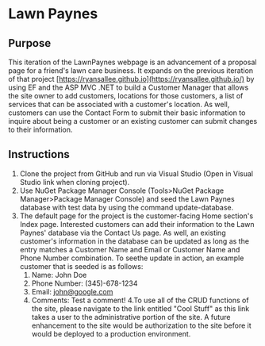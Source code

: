 # Lawn Paynes

## Purpose
This iteration of the LawnPaynes webpage is an advancement of a proposal page for a friend's lawn care business. It expands on the 
previous iteration of that project [https://ryansallee.github.io](https://ryansallee.github.io/) by using EF and the ASP MVC .NET 
to build a Customer Manager that allows the site owner to add customers, locations for those customers, a list of services that can
be associated with a customer's location. As well, customers can use the Contact Form to submit their basic information to inquire 
about being a customer or an existing customer can submit changes to their information.

## Instructions

1. Clone the project from GitHub and run via Visual Studio (Open in Visual Studio link when cloning project).
2. Use NuGet Package Manager Console (Tools>NuGet Package Manager>Package Manager Console) and seed the Lawn Paynes database with
test data by using the command update-database.
3. The default page for the project is the customer-facing Home section's Index page. Interested customers can add their information
to the Lawn Paynes' database via the Contact Us page. As well, an existing customer's information in the database can be updated as long
as the entry matches a Customer Name and Email or Customer Name and Phone Number combination. To seethe update in action, an example customer
that is seeded is as follows:
	1. Name: John Doe
	2. Phone Number: (345)-678-1234
	3. Email: john@google.com
	4. Comments: Test a comment!
4.To use all of the CRUD functions of the site, please navigate to the link entitled "Cool Stuff" as this link takes a user to the 
administrative portion of the site. A future enhancement to the site would be authorization to the site before it would be deployed
to a production environment.
